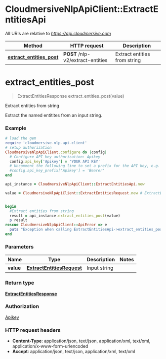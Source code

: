 # CloudmersiveNlpApiClient::ExtractEntitiesApi

All URIs are relative to *https://api.cloudmersive.com*

Method | HTTP request | Description
------------- | ------------- | -------------
[**extract_entities_post**](ExtractEntitiesApi.md#extract_entities_post) | **POST** /nlp-v2/extract-entities | Extract entities from string


# **extract_entities_post**
> ExtractEntitiesResponse extract_entities_post(value)

Extract entities from string

Extract the named entitites from an input string.

### Example
```ruby
# load the gem
require 'cloudmersive-nlp-api-client'
# setup authorization
CloudmersiveNlpApiClient.configure do |config|
  # Configure API key authorization: Apikey
  config.api_key['Apikey'] = 'YOUR API KEY'
  # Uncomment the following line to set a prefix for the API key, e.g. 'Bearer' (defaults to nil)
  #config.api_key_prefix['Apikey'] = 'Bearer'
end

api_instance = CloudmersiveNlpApiClient::ExtractEntitiesApi.new

value = CloudmersiveNlpApiClient::ExtractEntitiesRequest.new # ExtractEntitiesRequest | Input string


begin
  #Extract entities from string
  result = api_instance.extract_entities_post(value)
  p result
rescue CloudmersiveNlpApiClient::ApiError => e
  puts "Exception when calling ExtractEntitiesApi->extract_entities_post: #{e}"
end
```

### Parameters

Name | Type | Description  | Notes
------------- | ------------- | ------------- | -------------
 **value** | [**ExtractEntitiesRequest**](ExtractEntitiesRequest.md)| Input string | 

### Return type

[**ExtractEntitiesResponse**](ExtractEntitiesResponse.md)

### Authorization

[Apikey](../README.md#Apikey)

### HTTP request headers

 - **Content-Type**: application/json, text/json, application/xml, text/xml, application/x-www-form-urlencoded
 - **Accept**: application/json, text/json, application/xml, text/xml



